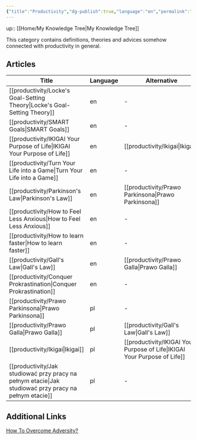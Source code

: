 ```yaml
---
{"title":"Productivity","dg-publish":true,"language":"en","permalink":"/home/productivity/","dgPassFrontmatter":true}
---
```


up:: [[Home/My Knowledge Tree\|My Knowledge Tree]]


This category contains definitions, theories and advices somehow connected with productivity in general.

## Articles
| Title                                                                                                    | Language | Alternative                                                                  |
| -------------------------------------------------------------------------------------------------------- | -------- | ---------------------------------------------------------------------------- |
| [[productivity/Locke's Goal-Setting Theory\|Locke's Goal-Setting Theory]]                             | en       | \-                                                                           |
| [[productivity/SMART Goals\|SMART Goals]]                                                             | en       | \-                                                                           |
| [[productivity/IKIGAI Your Purpose of Life\|IKIGAI Your Purpose of Life]]                             | en       | [[productivity/Ikigai\|Ikigai]]                                           |
| [[productivity/Turn Your Life into a Game\|Turn Your Life into a Game]]                               | en       | \-                                                                           |
| [[productivity/Parkinson's Law\|Parkinson's Law]]                                                     | en       | [[productivity/Prawo Parkinsona\|Prawo Parkinsona]]                       |
| [[productivity/How to Feel Less Anxious\|How to Feel Less Anxious]]                                   | en       | \-                                                                           |
| [[productivity/How to learn faster\|How to learn faster]]                                             | en       | \-                                                                           |
| [[productivity/Gall's Law\|Gall's Law]]                                                               | en       | [[productivity/Prawo Galla\|Prawo Galla]]                                 |
| [[productivity/Conquer Prokrastination\|Conquer Prokrastination]]                                     | en       | \-                                                                           |
| [[productivity/Prawo Parkinsona\|Prawo Parkinsona]]                                                   | pl       | \-                                                                           |
| [[productivity/Prawo Galla\|Prawo Galla]]                                                             | pl       | [[productivity/Gall's Law\|Gall's Law]]                                   |
| [[productivity/Ikigai\|Ikigai]]                                                                       | pl       | [[productivity/IKIGAI Your Purpose of Life\|IKIGAI Your Purpose of Life]] |
| [[productivity/Jak studiować przy pracy na pełnym etacie\|Jak studiować przy pracy na pełnym etacie]] | pl       | \-                                                                           |


## Additional Links

[How To Overcome Adversity?](https://www.youtube.com/watch?v=61bMGNL6MrM)
